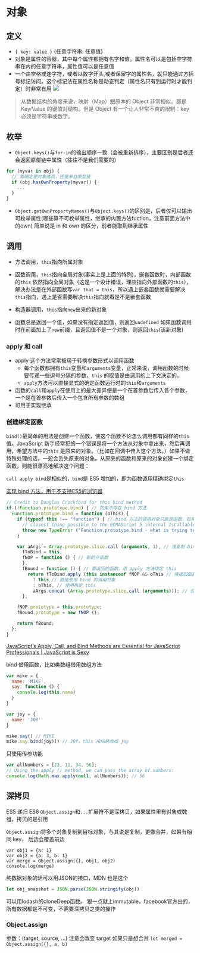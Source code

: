 # 对象

## 定义

* `{ key: value }` {任意字符串: 任意值}
* 对象是属性的容器，其中每个属性都拥有名字和值。属性名可以是包括空字符串在内的任意字符串，属性值可以是任意值
* 一个由空格或连字符，或者以数字开头,或者保留字的属性名，就只能通过方括号标记访问。这个标记法在属性名称是动态判定（属性名只有到运行时才能判定）时非常有用
![](http://wx4.sinaimg.cn/large/4e5d3ea7ly1fcj043tniuj206u06h3yj.jpg)
> 从数据结构的角度来说，映射（Map）跟原本的 Object 非常相似，都是 Key/Value 的键值对结构。但是 Object 有一个让人非常不爽的限制：key 必须是字符串或数字。


## 枚举

* `Object.keys()`与`for-in`的输出顺序一致（会被重新排序），主要区别是后者还会返回原型链中属性（往往不是我们需要的）
```js
for (myvar in obj) {
  // 需确定是对象成员，还是来自原型链
  if (obj.hasOwnProperty(myvar)) {
    ...
  }
}

```
* `Object.getOwnPropertyNames()`与`Object.keys()`的区别是，后者仅可以输出可枚举属性(哪些算不可枚举属性，继承的内置方法fuction，注意前面方法中的own)
简单说是 in 和 own 的区分，前者能取到继承属性

## 调用

* 方法调用，`this`指向所属对象
* 函数调用，`this`指向全局对象(事实上是上面的特例)，嵌套函数时，内部函数的`this` 依然指向全局对象（这是一个设计错误，理应指向外部函数的`this`），解决办法是在外部函数写`var that = this`，所以遇上嵌套函数就需要解决`this`指向，遇上是否需要解决`this`指向就看是不是嵌套函数
* 构造器调用，`this`指向`new`出来的新对象

* 函数总是返回一个值，如果没有指定返回值，则返回`undefined`
  如果函数调用时在前面加上了`new`前缀，且返回值不是一个对象，则返回`this`(该新对象)

### apply 和 call
* apply 这个方法常常被用于转换参数形式以调用函数
  - 每个函数都拥有`this`变量和`arguments`变量，正常来说，调用函数的时候要传递一些逗号分隔的参数，`this` 的取值是由调用的上下文决定的。
  - `apply`方法可以直接显式的确定函数运行时的`this`和`arguments`
* 函数的`call`和`apply`在使用上的最大差异便是一个在首参数后传入各个参数，一个是在首参数后传入一个包含所有参数的数组
* 可用于实现继承

### 创建绑定函数
`bind()`最简单的用法是创建一个函数，使这个函数不论怎么调用都有同样的`this`值。JavaScript 新手经常犯的一个错误是将一个方法从对象中拿出来，然后再调用，希望方法中的`this` 是原来的对象。（比如在回调中传入这个方法。）如果不做特殊处理的话，一般会丢失原来的对象。从原来的函数和原来的对象创建一个绑定函数，则能很漂亮地解决这个问题：

`call apply bind`是相似的，`bind`是 ES5 增加的，即为函数调用精确绑定`this`

[实现 bind 方法，用于不支持ES5的浏览器](https://gist.github.com/cyio/bd17078f271eef9890d048d36ca4a0c4)

```js
// Credit to Douglas Crockford for this bind method
if (!Function.prototype.bind) { // 如果不存在 bind 方法
  Function.prototype.bind = function (oThis) {
    if (typeof this !== "function") { // bind 方法的调用对象只能是函数，如果不是则抛出异常
      // closest thing possible to the ECMAScript 5 internal IsCallable function​
      throw new TypeError ("Function.prototype.bind - what is trying to be bound is not callable");
    }

    var aArgs = Array.prototype.slice.call (arguments, 1), // 浅复制 bind 的参数，从第 2 个开始到结束 http://stackoverflow.com/a/26618338/5657916
      fToBind = this,
      fNOP = function () { // 新的空函数           
      },
      fBound = function () { // 要返回的函数，用 apply 方法绑定 this
        return fToBind.apply (this instanceof fNOP && oThis // 待返回函数与构造函数原型是否一致，oThis 参数是否存在
          ? this // 直接使用 bind 的调用对象
          : oThis, // 使用指定 this
          aArgs.concat (Array.prototype.slice.call (arguments))); // 合并两个方法的参数
      };

    fNOP.prototype = this.prototype;
    fBound.prototype = new fNOP ();

    return fBound;
  };
}
```
[JavaScript’s Apply, Call, and Bind Methods are Essential for JavaScript Professionals | JavaScript is Sexy](http://javascriptissexy.com/javascript-apply-call-and-bind-methods-are-essential-for-javascript-professionals/)

bind 借用函数，比如类数组借用数组方法
```js
var mike = {
  name: 'MIKE',
  say: function () {
    console.log(this.name)
  }
}

var joy = {
  name: 'JOY'
}

mike.say() // MIKE
mike.say.bind(joy)() // JOY，this 指向被改成 joy
```

只使用传参功能
```js
var allNumbers = [23, 11, 34, 56];
// Using the apply () method, we can pass the array of numbers:​
console.log(Math.max.apply(null, allNumbers)); // 56
```

## 深拷贝
ES5 递归
ES6 `Object.assign`和`...`扩展符不是深拷贝，如果属性里有对象或数组，拷贝的是引用

`Object.assign`将多个对象复制到目标对象，与其说是复制，更像合并，如果有相同 key， 后边会覆盖前边
```JS
var obj1 = {a: 1}
var obj2 = {a: 3, b: 1}
var merge = Object.assign({}, obj1, obj2)
console.log(merge)
```

纯数据对象的话可以用JSON的接口，MDN 也是这个
```js
let obj_snapshot = JSON.parse(JSON.stringify(obj))
```

可以用lodash的cloneDeep函数。
狠一点就上immutable，facebook官方出的，所有数据都是不可变，不需要深拷贝之类的操作

### Object.assign

参数：(target, source, ...)
注意会改变 target
如果只是想合并 `let merged = Object.assign({}, a, b)`
